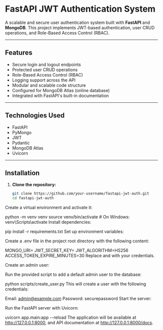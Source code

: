 # **FastAPI JWT Authentication System**

A scalable and secure user authentication system built with **FastAPI** and **MongoDB**. This project implements JWT-based authentication, user CRUD operations, and Role-Based Access Control (RBAC).

---

## **Features**

- Secure login and logout endpoints
- Protected user CRUD operations
- Role-Based Access Control (RBAC)
- Logging support across the API
- Modular and scalable code structure
- Configured for MongoDB Atlas (online database)
- Integrated with FastAPI's built-in documentation

---

## **Technologies Used**

- FastAPI
- PyMongo
- JWT
- Pydantic
- MongoDB Atlas
- Uvicorn

---

## **Installation**

1. **Clone the repository:**

   ```bash
   git clone https://github.com/your-username/fastapi-jwt-auth.git
   cd fastapi-jwt-auth
Create a virtual environment and activate it:

python -m venv venv
source venv/bin/activate  # On Windows: venv\Scripts\activate
Install dependencies:

pip install -r requirements.txt
Set up environment variables:

Create a .env file in the project root directory with the following content:

MONGO_URI=<Your MongoDB Atlas URI>
JWT_SECRET_KEY=<Your Secret Key>
JWT_ALGORITHM=HS256
ACCESS_TOKEN_EXPIRE_MINUTES=30
Replace <Your MongoDB Atlas URI> and <Your Secret Key> with your credentials.

Create an admin user:

Run the provided script to add a default admin user to the database:

python scripts/create_user.py
This will create a user with the following credentials:

Email: admin@example.com
Password: securepassword
Start the server:

Run the FastAPI server with Uvicorn:

uvicorn app.main:app --reload
The application will be available at http://127.0.0.1:8000, and API documentation at http://127.0.0.1:8000/docs.

